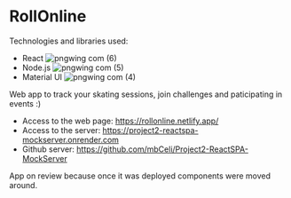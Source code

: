 # RollOnline

Technologies and libraries used:
  - React   ![pngwing com (6)](https://github.com/user-attachments/assets/7d328e6a-2682-4626-926b-02e2f7837869)
  - Node.js   ![pngwing com (5)](https://github.com/user-attachments/assets/5860724d-e35b-4ffa-9d86-5c5708a3bc95)
  - Material UI   ![pngwing com (4)](https://github.com/user-attachments/assets/b5de9e38-9cf3-408a-84f2-11777ca6c91b)

Web app to track your skating sessions, join challenges and paticipating in events :)
  - Access to the web page: https://rollonline.netlify.app/ 
  - Access to the server: https://project2-reactspa-mockserver.onrender.com
  - Github server: https://github.com/mbCeli/Project2-ReactSPA-MockServer

    
App on review because once it was deployed components were moved around.
